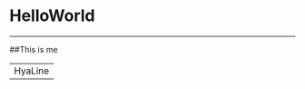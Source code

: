 # HelloWorld
-------------------------
##This is me

<table>
    <tr>
        <td>HyaLine</td>
    </tr>
</table>
